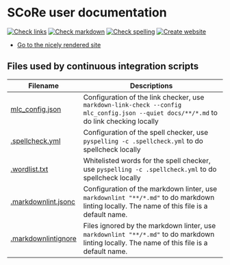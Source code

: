 # SCoRe user documentation

<!-- markdownlint-disable MD013 --><!-- Badges cannot be split up over lines, hence will break 80 characters per line -->

[![Check links](https://github.com/NBISweden/SCORe_user_doc/actions/workflows/check_links.yaml/badge.svg?branch=main)](https://github.com/NBISweden/SCORe_user_doc/actions/workflows/check_links.yaml)
[![Check markdown](https://github.com/NBISweden/SCORe_user_doc/actions/workflows/check_markdown.yaml/badge.svg?branch=main)](https://github.com/NBISweden/SCORe_user_doc/actions/workflows/check_markdown.yaml)
[![Check spelling](https://github.com/NBISweden/SCORe_user_doc/actions/workflows/check_spelling.yaml/badge.svg?branch=main)](https://github.com/NBISweden/SCORe_user_doc/actions/workflows/check_spelling.yaml)
[![Create website](https://github.com/NBISweden/SCORe_user_doc/actions/workflows/create_website.yaml/badge.svg?branch=main)](https://github.com/NBISweden/SCORe_user_doc/actions/workflows/create_website.yaml)

<!-- markdownlint-enable MD013 -->

- [Go to the nicely rendered site](https://NBISweden.github.io/SCoRe_user_doc/)

## Files used by continuous integration scripts

<!-- markdownlint-disable MD013 --><!-- Tables cannot be split up over lines, hence will break 80 characters per line -->

Filename                              |Descriptions
--------------------------------------|--------------------------------------------------------------------------------------------------------------------------------------
[mlc_config.json](mlc_config.json)    |Configuration of the link checker, use `markdown-link-check --config mlc_config.json --quiet docs/**/*.md` to do link checking locally
[.spellcheck.yml](.spellcheck.yml)    |Configuration of the spell checker, use `pyspelling -c .spellcheck.yml` to do spellcheck locally
[.wordlist.txt](.wordlist.txt)        |Whitelisted words for the spell checker, use `pyspelling -c .spellcheck.yml` to do spellcheck locally
[.markdownlint.jsonc](.markdownlint.jsonc)|Configuration of the markdown linter, use `markdownlint "**/*.md"` to do markdown linting locally. The name of this file is a default name.
[.markdownlintignore](.markdownlintignore)|Files ignored by the markdown linter, use `markdownlint "**/*.md"` to do markdown linting locally. The name of this file is a default name.

<!-- markdownlint-enable MD013 -->


